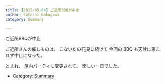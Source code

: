 ```yaml
---
title: [2015-05-04] ご近所BBQが中止
author: Satoshi Nakagawa
category: Summary

---
```


ご近所BBQが中止

 ご近所さんの催しものは、
こないだの花見に続けて
今回の BBQ も天候に恵まれず中止になった。

 とまれ、
屋内パーティに変更されて、
楽しい一日でした。

- Category: [Summary](https://merapano.github.io/categories.html#Summary)

